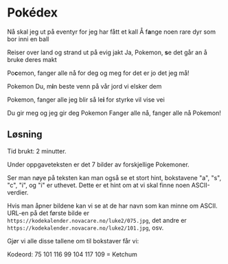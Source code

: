 # Pokédex
Nå skal jeg ut på eventyr
for jeg har fått et kall
Å f**a**nge noen rare dyr
som bor inni en ball

Reiser over land og strand
ut på evig jakt
Ja, Pokemon, **s**e det går an
å bruke deres makt

Po**c**emon, fanger alle nå
for deg og meg
for det er jo det jeg må!

Pokemon
Du, m**i**n beste venn
på vår jord vi elsker dem

Pokemon, fanger alle
jeg blir så le**i**
for styrke vil vise vei

Du gir meg og jeg gir deg
Pokemon
Fanger alle nå, fanger alle nå
Pokemon!

## Løsning

Tid brukt: 2 minutter.

Under oppgaveteksten er det 7 bilder av forskjellige Pokemoner. 

Ser man nøye på teksten kan man også se et stort hint, bokstavene "a", "s", "c", "i", og "i" er uthevet. Dette er et hint om at vi skal finne noen ASCII-verdier.

Hvis man åpner bildene kan vi se at de har navn som kan minne om ASCII. URL-en på det første bilde er `https://kodekalender.novacare.no/luke2/075.jpg`, det andre er `https://kodekalender.novacare.no/luke2/101.jpg`, osv.

Gjør vi alle disse tallene om til bokstaver får vi:

Kodeord: 75 101 116 99 104 117 109 = Ketchum
